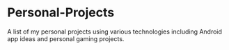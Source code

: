 # Personal-Projects
A list of my personal projects using various technologies including Android app ideas and personal gaming projects.
